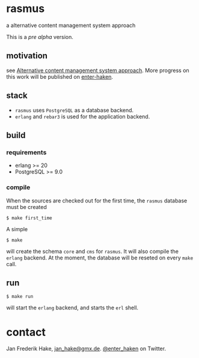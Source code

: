 # rasmus

a alternative content management system approach

This is a *pre alpha* version.

## motivation

see [Alternative content management system approach](http://enter-haken.github.io/posts/2018-02-19-rasmus.html).
More progress on this work will be published on [enter-haken](http://enter-haken.github.io).

## stack

* `rasmus` uses `PostgreSQL` as a database backend.
* `erlang` and `rebar3` is used for the application backend.

## build

### requirements

* erlang >= 20
* PostgreSQL >= 9.0

### compile

When the sources are checked out for the first time, the `rasmus` database must be created

    $ make first_time

A simple 

    $ make

will create the schema `core` and `cms` for `rasmus`.
It will also compile the `erlang` backend.
At the moment, the database will be reseted on every `make` call.

## run

    $ make run

will start the `erlang` backend, and starts the `erl` shell.

# contact

Jan Frederik Hake, <jan_hake@gmx.de>. [@enter_haken](https://twitter.com/enter_haken) on Twitter.


